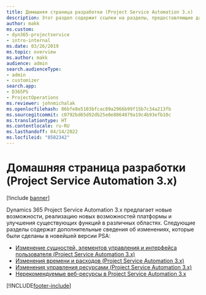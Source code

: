 ```yaml
---
title: Домашняя страница разработки (Project Service Automation 3.x)
description: Этот раздел содержит ссылки на разделы, предоставляющие данные разработки для Dynamics 365 Project Service Automation (PSA) версии 3.x.
author: makk
ms.custom:
- dyn365-projectservice
- intro-internal
ms.date: 03/26/2019
ms.topic: overview
ms.author: makk
audience: admin
search.audienceType:
- admin
- customizer
search.app:
- D365PS
- ProjectOperations
ms.reviewer: johnmichalak
ms.openlocfilehash: 86bfe8e5103bfcac89a2966b99f15b7c34a213fb
ms.sourcegitcommit: c0792bd65d92db25e0e8864879a19c4b93efb10c
ms.translationtype: HT
ms.contentlocale: ru-RU
ms.lasthandoff: 04/14/2022
ms.locfileid: "8582342"
---
```

# <a name="development-home-page-project-service-automation-3x"></a>Домашняя страница разработки (Project Service Automation 3.x)

[!include [banner](../../includes/psa-now-project-operations.md)]

Dynamics 365 Project Service Automation 3.x предлагает новые возможности, реализацию новых возможностей платформы и улучшения существующих функций в различных областях. Следующие разделы содержат дополнительные сведения об изменениях, которые были сделаны в новейшей версии PSA:

- [Изменение сущностей, элементов управления и интерфейса пользователя (Project Service Automation 3.x)](../developer-guides/entity-changes-v3.x.md)
- [Изменения времени и расходов (Project Service Automation 3.x)](../developer-guides/time-expense-changes-v3.x.md)
- [Изменения управления ресурсами (Project Service Automation 3.x)](../developer-guides/resource-management-changes-v3.x.md)
- [Нерекомендуемые веб-ресурсы в Project Service Automation 3.x](../developer-guides/web-resources-deprecated-v3.x.md)


[!INCLUDE[footer-include](../../includes/footer-banner.md)]
